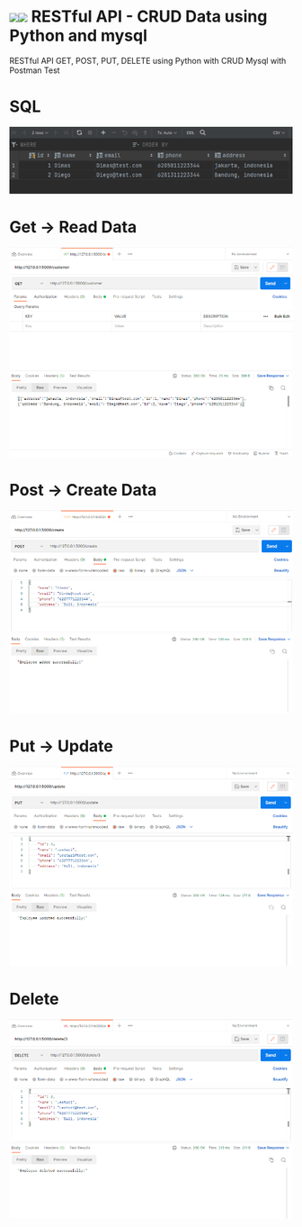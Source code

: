 # <img src="https://img.icons8.com/fluency/48/000000/python.png"/><img src="https://miro.medium.com/max/1200/1*QOx_tPV5wJnhTzAGhfIiLA.png" width="125" /> RESTful API - CRUD Data using Python and mysql
RESTful API GET, POST, PUT, DELETE using Python with CRUD Mysql with Postman Test

# SQL
<img src="sql.png"/>

# Get -> Read Data
<img src="api_get.png"/>

# Post -> Create Data
<img src="api_post.png"/>

# Put -> Update
<img src="api_put.png"/>

# Delete
<img src="api_delete.png"/>

